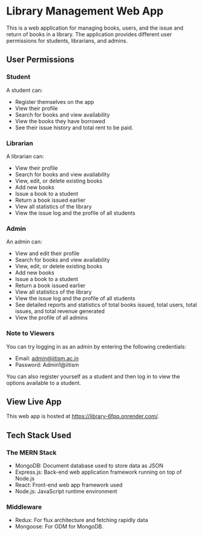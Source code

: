 # Library Management Web App

This is a web application for managing books, users, and the issue and return of books in a library. The application provides different user permissions for students, librarians, and admins.

## User Permissions

### Student

A student can:
- Register themselves on the app
- View their profile
- Search for books and view availability
- View the books they have borrowed
- See their issue history and total rent to be paid.

### Librarian

A librarian can:
- View their profile
- Search for books and view availability
- View, edit, or delete existing books
- Add new books
- Issue a book to a student
- Return a book issued earlier
- View all statistics of the library
- View the issue log and the profile of all students

### Admin

An admin can:
- View and edit their profile
- Search for books and view availability
- View, edit, or delete existing books
- Add new books
- Issue a book to a student
- Return a book issued earlier
- View all statistics of the library
- View the issue log and the profile of all students
- See detailed reports and statistics of total books issued, total users, total issues, and total revenue generated
- View the profile of all admins

### Note to Viewers

You can try logging in as an admin by entering the following credentials:
- Email: admin@iitism.ac.in
- Password: Admin1@iitism

You can also register yourself as a student and then log in to view the options available to a student.

## View Live App

This web app is hosted at https://library-6fpp.onrender.com/.

## Tech Stack Used

### The MERN Stack
- MongoDB: Document database used to store data as JSON
- Express.js: Back-end web application framework running on top of Node.js
- React: Front-end web app framework used
- Node.js: JavaScript runtime environment

### Middleware
- Redux: For flux architecture and fetching rapidly data
- Mongoose: For ODM for MongoDB.
